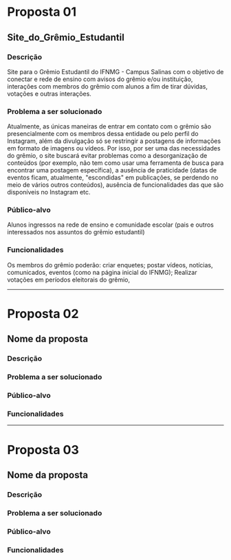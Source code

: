 # Proposta 01

## Site_do_Grêmio_Estudantil

### Descrição
Site para o Grêmio Estudantil do IFNMG - Campus Salinas com o objetivo de conectar e rede de ensino com avisos do grêmio e/ou instituição, interações com membros do grêmio com alunos a fim de tirar dúvidas, votações e outras interações.

### Problema a ser solucionado
Atualmente, as únicas maneiras de entrar em contato com o grêmio são presencialmente com os membros dessa entidade ou pelo perfil do Instagram, além da divulgação só se restringir a postagens de informações em formato de imagens ou vídeos.
Por isso, por ser uma das necessidades do grêmio, o site buscará evitar problemas como a desorganização de conteúdos (por exemplo, não tem como usar uma ferramenta de busca para encontrar uma postagem específica), a ausência de praticidade (datas de eventos ficam, atualmente, "escondidas" em publicações, se perdendo no meio de vários outros conteúdos), ausência de funcionalidades das que são disponíveis no Instagram etc.

### Público-alvo
Alunos ingressos na rede de ensino e comunidade escolar (pais e outros interessados nos assuntos do grêmio estudantil)

### Funcionalidades
Os membros do grêmio poderão: criar enquetes; postar vídeos, notícias, comunicados, eventos (como na página inicial do IFNMG); Realizar votações em períodos eleitorais do grêmio, 

---

# Proposta 02

## Nome da proposta

### Descrição

### Problema a ser solucionado

### Público-alvo

### Funcionalidades

---

# Proposta 03

## Nome da proposta

### Descrição

### Problema a ser solucionado

### Público-alvo

### Funcionalidades
